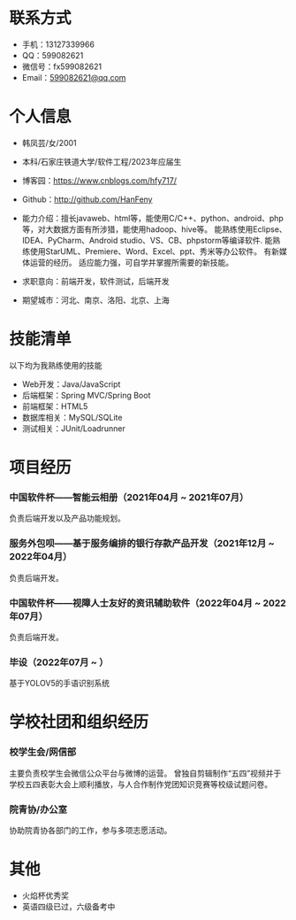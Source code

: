 
# 联系方式

- 手机：13127339966
- QQ：599082621
- 微信号：fx599082621
- Email：599082621@qq.com


# 个人信息

 - 韩凤芸/女/2001 
 - 本科/石家庄铁道大学/软件工程/2023年应届生
 - 博客园：https://www.cnblogs.com/hfy717/ 
 - Github：http://github.com/HanFeny

 - 能力介绍：擅长javaweb、html等，能使用C/C++、python、android、php等，对大数据方面有所涉猎，能使用hadoop、hive等。
            能熟练使用Eclipse、IDEA、PyCharm、Android studio、VS、CB、phpstorm等编译软件.
            能熟练使用StarUML、Premiere、Word、Excel、ppt、秀米等办公软件。
            有新媒体运营的经历。
            适应能力强，可自学并掌握所需要的新技能。
 - 求职意向：前端开发，软件测试，后端开发
 - 期望城市：河北、南京、洛阳、北京、上海


# 技能清单

以下均为我熟练使用的技能

- Web开发：Java/JavaScript
- 后端框架：Spring MVC/Spring Boot
- 前端框架：HTML5
- 数据库相关：MySQL/SQLite
- 测试相关：JUnit/Loadrunner

# 项目经历

### 中国软件杯——智能云相册（2021年04月 ~ 2021年07月）
负责后端开发以及产品功能规划。

### 服务外包呗——基于服务编排的银行存款产品开发（2021年12月 ~ 2022年04月）
负责后端开发。

### 中国软件杯——视障人士友好的资讯辅助软件（2022年04月 ~ 2022年07月）
负责后端开发。

### 毕设（2022年07月 ~ ）
基于YOLOV5的手语识别系统

  
# 学校社团和组织经历

### 校学生会/网信部
主要负责校学生会微信公众平台与微博的运营。
曾独自剪辑制作“五四”视频并于学校五四表彰大会上顺利播放，与人合作制作党团知识竞赛等校级试题问卷。

### 院青协/办公室
协助院青协各部门的工作，参与多项志愿活动。


# 其他
- 火焰杯优秀奖
- 英语四级已过，六级备考中
      
      
